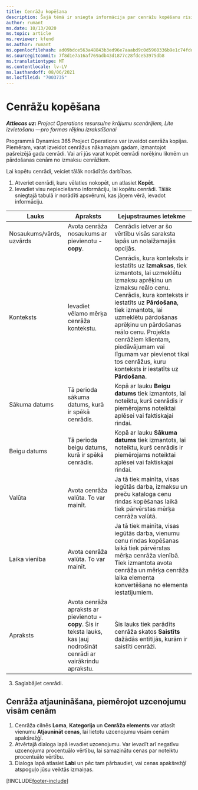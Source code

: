 ```yaml
---
title: Cenrāžu kopēšana
description: Šajā tēmā ir sniegta informācija par cenrāžu kopēšanu risinājumā Project Operations.
author: rumant
ms.date: 10/13/2020
ms.topic: article
ms.reviewer: kfend
ms.author: rumant
ms.openlocfilehash: ad09bdce563a48843b3ed96e7aaabd9c0d5960336b9e1c74fddb9b61f760f4cd
ms.sourcegitcommit: 7f8d1e7a16af769adb43d1877c28fdce53975db8
ms.translationtype: MT
ms.contentlocale: lv-LV
ms.lasthandoff: 08/06/2021
ms.locfileid: "7003735"
---
```

# <a name="copy-price-lists"></a>Cenrāžu kopēšana

_**Attiecas uz:** Project Operations resursu/ne krājumu scenārijiem, Lite izvietošanu —pro formas rēķinu izrakstīšanai_

Programmā Dynamics 365 Project Operations var izveidot cenrāža kopijas. Piemēram, varat izveidot cenrāžus nākamajam gadam, izmantojot pašreizējā gada cenrādi.  Vai arī jūs varat kopēt cenrādi norēķinu likmēm un pārdošanas cenām no izmaksu cenrāžiem. 

Lai kopētu cenrādi, veiciet tālāk norādītās darbības.

1. Atveriet cenrādi, kuru vēlaties nokopēt, un atlasiet **Kopēt**.
2. Ievadiet visu nepieciešamo informāciju, lai kopētu cenrādi. Tālāk sniegtajā tabulā ir norādīti apsvērumi, kas jāņem vērā, ievadot informāciju.

| Lauks | Apraksts | Lejupstraumes ietekme |
| --- | --- | --- |
| Nosaukums/vārds, uzvārds | Avota cenrāža nosaukums ar pievienotu **-copy**. | Cenrādis ietver ar šo vērtību visās saraksta lapās un nolaižamajās opcijās. |
| Konteksts | Ievadiet vēlamo mērķa cenrāža kontekstu. | Cenrādis, kura konteksts ir iestatīts uz **Izmaksas**, tiek izmantots, lai uzmeklētu izmaksu aprēķinu un izmaksu reālo cenu. Cenrādis, kura konteksts ir iestatīts uz **Pārdošana**, tiek izmantots, lai uzmeklētu pārdošanas aprēķinu un pārdošanas reālo cenu. Projekta cenrāžiem klientam, piedāvājumam vai līgumam var pievienot tikai tos cenrāžus, kuru konteksts ir iestatīts uz **Pārdošana**. |
| Sākuma datums | Tā perioda sākuma datums, kurā ir spēkā cenrādis. | Kopā ar lauku **Beigu datums** tiek izmantots, lai noteiktu, kurš cenrādis ir piemērojams noteiktai aplēsei vai faktiskajai rindai. |
| Beigu datums | Tā perioda beigu datums, kurā ir spēkā cenrādis. | Kopā ar lauku **Sākuma datums** tiek izmantots, lai noteiktu, kurš cenrādis ir piemērojams noteiktai aplēsei vai faktiskajai rindai. |
| Valūta | Avota cenrāža valūta. To var mainīt. | Ja tā tiek mainīta, visas iegūtās darba, izmaksu un preču kataloga cenu rindas kopēšanas laikā tiek pārvērstas mērķa cenrāža valūtā. |
| Laika vienība | Avota cenrāža valūta. To var mainīt. | Ja tā tiek mainīta, visas iegūtās darba, vienumu cenu rindas kopēšanas laikā tiek pārvērstas mērķa cenrāža vienībā. Tiek izmantota avota cenrāža un mērķa cenrāža laika elementa konvertēšana no elementa iestatījumiem. |
| Apraksts | Avota cenrāža apraksts ar pievienotu **-copy**. Šis ir teksta lauks, kas ļauj nodrošināt cenrādi ar vairākrindu aprakstu. | Šis lauks tiek parādīts cenrāža skatos **Saistīts** dažādās entītijās, kurām ir saistīti cenrāži. |

3. Saglabājiet cenrādi. 

## <a name="update-a-price-list-by-applying-a-mark-up-to-all-the-prices"></a>Cenrāža atjaunināšana, piemērojot uzcenojumu visām cenām

1. Cenrāža cilnēs **Loma**, **Kategorija** un **Cenrāža elements** var atlasīt vienumu **Atjaunināt cenas**, lai lietotu uzcenojumu visām cenām apakšrežģī. 
2. Atvērtajā dialoga lapā ievadiet uzcenojumu. Var ievadīt arī negatīvu uzcenojuma procentuālo vērtību, lai samazinātu cenas par noteiktu procentuālo vērtību. 
3. Dialoga lapā atlasiet **Labi** un pēc tam pārbaudiet, vai cenas apakšrežģī atspoguļo jūsu veiktās izmaiņas.


[!INCLUDE[footer-include](../includes/footer-banner.md)]